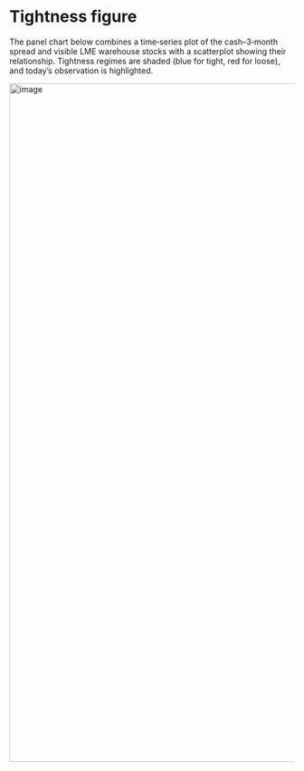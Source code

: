 # Tightness figure

The panel chart below combines a time‑series plot of the cash–3‑month spread and visible LME warehouse stocks with a scatterplot showing their relationship. Tightness regimes are shaded (blue for tight, red for loose), and today’s observation is highlighted.

<img width="1500" height="1200" alt="image" src="https://github.com/user-attachments/assets/5a47e3be-7a59-4a80-a072-3d4163a8f2fb" />
